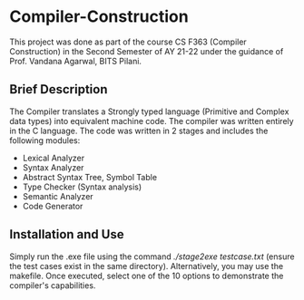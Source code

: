 # Compiler-Construction
This project was done as part of the course CS F363 (Compiler Construction) in the Second Semester of AY 21-22 under the guidance of  Prof. Vandana Agarwal, BITS Pilani.

## Brief Description
The Compiler translates a Strongly typed language (Primitive and Complex data types) into equivalent machine code. The compiler was written entirely in the C language. The code was written in 2 stages and includes the following modules:
- Lexical Analyzer
- Syntax Analyzer
- Abstract Syntax Tree, Symbol Table
- Type Checker (Syntax analysis)
- Semantic Analyzer
- Code Generator

## Installation and Use
Simply run the .exe file using the command <em>./stage2exe testcase.txt</em> (ensure the test cases exist in the same directory). Alternatively, you may use the makefile. Once executed, select one of the 10 options to demonstrate the compiler's capabilities.

